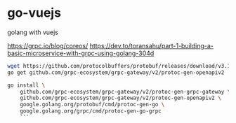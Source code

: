 # go-vuejs
golang with vuejs

https://grpc.io/blog/coreos/
https://dev.to/toransahu/part-1-building-a-basic-microservice-with-grpc-using-golang-304d

```bash
wget https://github.com/protocolbuffers/protobuf/releases/download/v3.15.8/protoc-3.15.8-linux-x86_64.zip
go get github.com/grpc-ecosystem/grpc-gateway/v2/protoc-gen-openapiv2
```

```bash
go install \
    github.com/grpc-ecosystem/grpc-gateway/v2/protoc-gen-grpc-gateway \
    github.com/grpc-ecosystem/grpc-gateway/v2/protoc-gen-openapiv2 \
    google.golang.org/protobuf/cmd/protoc-gen-go \
    google.golang.org/grpc/cmd/protoc-gen-go-grpc
	```
